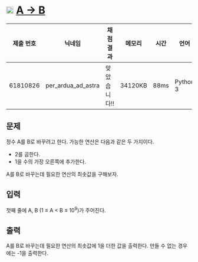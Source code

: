 # <img width="20px"  src="https://d2gd6pc034wcta.cloudfront.net/tier/9.svg" class="solvedac-tier"> [A → B](https://www.acmicpc.net/problem/16953) 

| 제출 번호 | 닉네임 | 채점 결과 | 메모리 | 시간 | 언어 | 코드 길이 |
|---|---|---|---|---|---|---|
|61810826|per_ardua_ad_astra|맞았습니다!! |34120KB|88ms|Python 3|417B|

## 문제
<p>정수 A를 B로 바꾸려고 한다. 가능한 연산은 다음과 같은 두 가지이다.</p>

<ul>
	<li>2를 곱한다.</li>
	<li>1을 수의 가장 오른쪽에 추가한다. </li>
</ul>

<p>A를 B로 바꾸는데 필요한 연산의 최솟값을 구해보자.</p>

## 입력
<p>첫째 줄에 A, B (1 ≤ A < B ≤ 10<sup>9</sup>)가 주어진다.</p>

## 출력
<p>A를 B로 바꾸는데 필요한 연산의 최솟값에 1을 더한 값을 출력한다. 만들 수 없는 경우에는 -1을 출력한다.</p>

